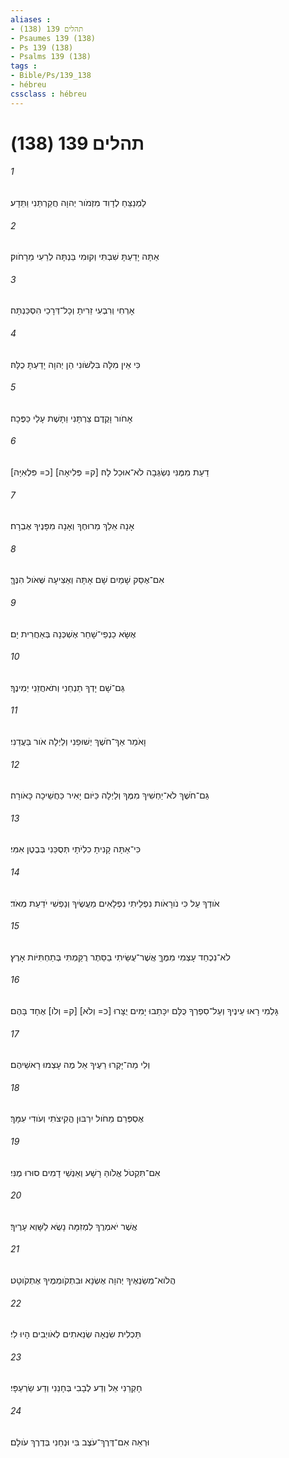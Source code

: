 ```yaml
---
aliases : 
- תהלים 139 (138)
- Psaumes 139 (138)
- Ps 139 (138)
- Psalms 139 (138)
tags : 
- Bible/Ps/139_138
- hébreu
cssclass : hébreu
---
```


# תהלים 139 (138)

###### 1
לַמְנַצֵּחַ לְדָוִד מִזְמֹור יְהוָה חֲקַרְתַּנִי וַתֵּדָע׃
###### 2
אַתָּה יָדַעְתָּ שִׁבְתִּי וְקוּמִי בַּנְתָּה לְרֵעִי מֵרָחֹוק׃
###### 3
אָרְחִי וְרִבְעִי זֵרִיתָ וְכָל־דְּרָכַי הִסְכַּנְתָּה׃
###### 4
כִּי אֵין מִלָּה בִּלְשֹׁונִי הֵן יְהוָה יָדַעְתָּ כֻלָּהּ׃
###### 5
אָחֹור וָקֶדֶם צַרְתָּנִי וַתָּשֶׁת עָלַי כַּפֶּכָה׃
###### 6
[כ= פִּלְאִיָּה] [ק= פְּלִיאָה] דַעַת מִמֶּנִּי נִשְׂגְּבָה לֹא־אוּכַל לָהּ׃
###### 7
אָנָה אֵלֵךְ מֵרוּחֶךָ וְאָנָה מִפָּנֶיךָ אֶבְרָח׃
###### 8
אִם־אֶסַּק שָׁמַיִם שָׁם אָתָּה וְאַצִּיעָה שְּׁאֹול הִנֶּךָּ׃
###### 9
אֶשָּׂא כַנְפֵי־שָׁחַר אֶשְׁכְּנָה בְּאַחֲרִית יָם׃
###### 10
גַּם־שָׁם יָדְךָ תַנְחֵנִי וְתֹאחֲזֵנִי יְמִינֶךָ׃
###### 11
וָאֹמַר אַךְ־חֹשֶׁךְ יְשׁוּפֵנִי וְלַיְלָה אֹור בַּעֲדֵנִי׃
###### 12
גַּם־חֹשֶׁךְ לֹא־יַחְשִׁיךְ מִמֶּךָ וְלַיְלָה כַּיֹּום יָאִיר כַּחֲשֵׁיכָה כָּאֹורָה׃
###### 13
כִּי־אַתָּה קָנִיתָ כִלְיֹתָי תְּסֻכֵּנִי בְּבֶטֶן אִמִּי׃
###### 14
אֹודְךָ עַל כִּי נֹורָאֹות נִפְלֵיתִי נִפְלָאִים מַעֲשֶׂיךָ וְנַפְשִׁי יֹדַעַת מְאֹד׃
###### 15
לֹא־נִכְחַד עָצְמִי מִמֶּךָּ אֲשֶׁר־עֻשֵּׂיתִי בַסֵּתֶר רֻקַּמְתִּי בְּתַחְתִּיֹּות אָרֶץ׃
###### 16
גָּלְמִי רָאוּ עֵינֶיךָ וְעַל־סִפְרְךָ כֻּלָּם יִכָּתֵבוּ יָמִים יֻצָּרוּ [כ= וְלֹא] [ק= וְלֹו] אֶחָד בָּהֶם׃
###### 17
וְלִי מַה־יָּקְרוּ רֵעֶיךָ אֵל מֶה עָצְמוּ רָאשֵׁיהֶם׃
###### 18
אֶסְפְּרֵם מֵחֹול יִרְבּוּן הֱקִיצֹתִי וְעֹודִי עִמָּךְ׃
###### 19
אִם־תִּקְטֹל אֱלֹוהַּ רָשָׁע וְאַנְשֵׁי דָמִים סוּרוּ מֶנִּי׃
###### 20
אֲשֶׁר יֹאמְרֻךָ לִמְזִמָּה נָשֻׂא לַשָּׁוְא עָרֶיךָ׃
###### 21
הֲלֹוא־מְשַׂנְאֶיךָ יְהוָה אֶשְׂנָא וּבִתְקֹומְמֶיךָ אֶתְקֹוטָט׃
###### 22
תַּכְלִית שִׂנְאָה שְׂנֵאתִים לְאֹויְבִים הָיוּ לִי׃
###### 23
חָקְרֵנִי אֵל וְדַע לְבָבִי בְּחָנֵנִי וְדַע שַׂרְעַפָּי׃
###### 24
וּרְאֵה אִם־דֶּרֶךְ־עֹצֶב בִּי וּנְחֵנִי בְּדֶרֶךְ עֹולָם׃

